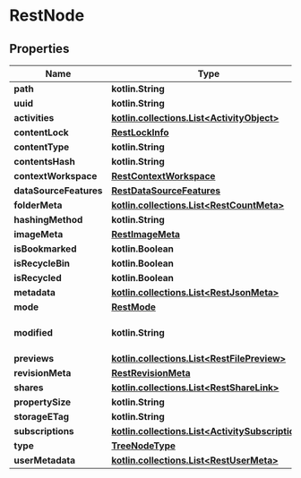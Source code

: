 
# RestNode

## Properties
| Name | Type | Description | Notes |
| ------------ | ------------- | ------------- | ------------- |
| **path** | **kotlin.String** |  |  |
| **uuid** | **kotlin.String** |  |  |
| **activities** | [**kotlin.collections.List&lt;ActivityObject&gt;**](ActivityObject.md) |  |  [optional] |
| **contentLock** | [**RestLockInfo**](RestLockInfo.md) |  |  [optional] |
| **contentType** | **kotlin.String** |  |  [optional] |
| **contentsHash** | **kotlin.String** |  |  [optional] |
| **contextWorkspace** | [**RestContextWorkspace**](RestContextWorkspace.md) |  |  [optional] |
| **dataSourceFeatures** | [**RestDataSourceFeatures**](RestDataSourceFeatures.md) |  |  [optional] |
| **folderMeta** | [**kotlin.collections.List&lt;RestCountMeta&gt;**](RestCountMeta.md) |  |  [optional] |
| **hashingMethod** | **kotlin.String** |  |  [optional] |
| **imageMeta** | [**RestImageMeta**](RestImageMeta.md) |  |  [optional] |
| **isBookmarked** | **kotlin.Boolean** |  |  [optional] |
| **isRecycleBin** | **kotlin.Boolean** |  |  [optional] |
| **isRecycled** | **kotlin.Boolean** |  |  [optional] |
| **metadata** | [**kotlin.collections.List&lt;RestJsonMeta&gt;**](RestJsonMeta.md) |  |  [optional] |
| **mode** | [**RestMode**](RestMode.md) |  |  [optional] |
| **modified** | **kotlin.String** | Date instead of TS ? |  [optional] |
| **previews** | [**kotlin.collections.List&lt;RestFilePreview&gt;**](RestFilePreview.md) |  |  [optional] |
| **revisionMeta** | [**RestRevisionMeta**](RestRevisionMeta.md) |  |  [optional] |
| **shares** | [**kotlin.collections.List&lt;RestShareLink&gt;**](RestShareLink.md) |  |  [optional] |
| **propertySize** | **kotlin.String** |  |  [optional] |
| **storageETag** | **kotlin.String** |  |  [optional] |
| **subscriptions** | [**kotlin.collections.List&lt;ActivitySubscription&gt;**](ActivitySubscription.md) |  |  [optional] |
| **type** | [**TreeNodeType**](TreeNodeType.md) |  |  [optional] |
| **userMetadata** | [**kotlin.collections.List&lt;RestUserMeta&gt;**](RestUserMeta.md) |  |  [optional] |



